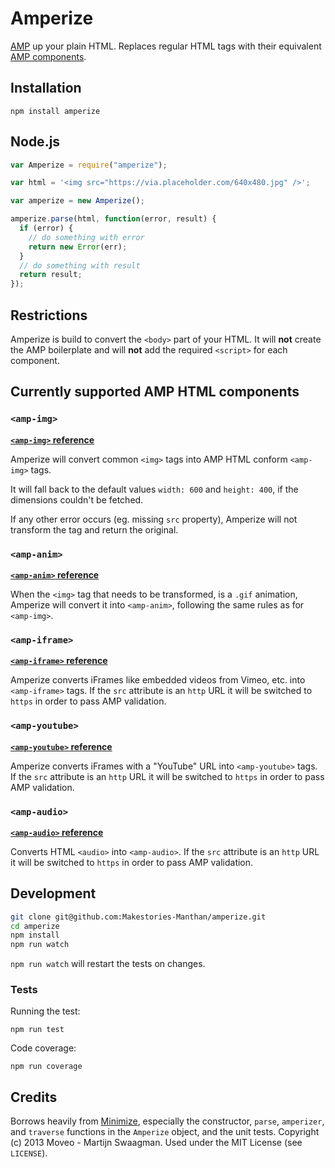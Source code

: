 # Amperize


[AMP][] up your plain HTML. Replaces regular HTML tags with their equivalent
[AMP components][].

[amp]: https://github.com/ampproject/amphtml
[amp components]: https://github.com/ampproject/amphtml/blob/master/spec/amp-html-components.md

## Installation

`npm install amperize`

## Node.js

```js
var Amperize = require("amperize");

var html = '<img src="https://via.placeholder.com/640x480.jpg" />';

var amperize = new Amperize();

amperize.parse(html, function(error, result) {
  if (error) {
    // do something with error
    return new Error(err);
  }
  // do something with result
  return result;
});
```

## Restrictions

Amperize is build to convert the `<body>` part of your HTML. It will **not**
create the AMP boilerplate and will **not** add the required `<script>` for
each component.

## Currently supported AMP HTML components

### `<amp-img>`

**[`<amp-img>` reference](https://amp.dev/documentation/examples/components/amp-img/)**

Amperize will convert common `<img>` tags into AMP HTML conform `<amp-img>`
tags.

It will fall back to the default values `width: 600` and `height: 400`, if
the dimensions couldn't be fetched.

If any other error occurs (eg. missing `src` property), Amperize will not
transform the tag and return the original.

### `<amp-anim>`

**[`<amp-anim>` reference](https://amp.dev/documentation/examples/components/amp-anim/)**

When the `<img>` tag that needs to be transformed, is a `.gif` animation,
Amperize will convert it into `<amp-anim>`, following the same rules as for
`<amp-img>`.

### `<amp-iframe>`

**[`<amp-iframe>` reference](https://amp.dev/documentation/examples/components/amp-iframe/)**

Amperize converts iFrames like embedded videos from Vimeo, etc. into
`<amp-iframe>` tags. If the `src` attribute is an `http` URL it will be
switched to `https` in order to pass AMP validation.

### `<amp-youtube>`

**[`<amp-youtube>` reference](https://amp.dev/documentation/components/amp-youtube)**

Amperize converts iFrames with a "YouTube" URL into `<amp-youtube>` tags. If
the `src` attribute is an `http` URL it will be switched to `https` in order
to pass AMP validation.

### `<amp-audio>`

**[`<amp-audio>` reference](https://amp.dev/documentation/examples/components/amp-audio/)**

Converts HTML `<audio>` into `<amp-audio>`. If the `src` attribute is an
`http` URL it will be switched to `https` in order to pass AMP validation.

## Development

```bash
git clone git@github.com:Makestories-Manthan/amperize.git
cd amperize
npm install
npm run watch
```

`npm run watch` will restart the tests on changes.

### Tests

Running the test:

`npm run test`

Code coverage:

`npm run coverage`

## Credits

Borrows heavily from [Minimize](https://github.com/Swaagie/minimize),
especially the constructor, `parse`, `amperizer`, and `traverse` functions in
the `Amperize` object, and the unit tests. Copyright (c) 2013 Moveo - Martijn
Swaagman. Used under the MIT License (see `LICENSE`).
